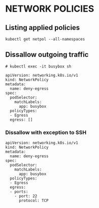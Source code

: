 # NETWORK POLICIES

## Listing applied policies

```
kubectl get netpol --all-namespaces
```

## Dissallow outgoing traffic 

```
# kubectl exec -it busybox sh
```

```
apiVersion: networking.k8s.io/v1
kind: NetworkPolicy
metadata:
  name: deny-egress
spec:
  podSelector:
    matchLabels:
      app: busybox
  policyTypes:
  - Egress
  egress: []
```

### Dissallow with exception to SSH

```
apiVersion: networking.k8s.io/v1
kind: NetworkPolicy
metadata:
  name: deny-egress
spec:
  podSelector:
    matchLabels:
      app: busybox                                                                                                                                                                                                                            
  policyTypes:
  - Egress
  egress:
  - ports:
    - port: 22
      protocol: TCP
```
